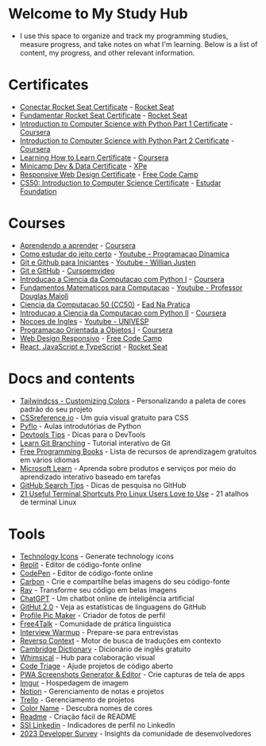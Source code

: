 # Welcome to My Study Hub

- I use this space to organize and track my programming studies, measure progress, and take notes on what I'm learning. Below is a list of content, my progress, and other relevant information.

# Certificates

- [Conectar Rocket Seat Certificate](https://github.com/ValdineiJunior/roteiro-de-estudos/issues/82) - [Rocket Seat](https://app.rocketseat.com.br/)&#x20;
- [Fundamentar Rocket Seat Certificate](https://github.com/ValdineiJunior/roteiro-de-estudos/issues/81) - [Rocket Seat](https://app.rocketseat.com.br/)&#x20;
- [Introduction to Computer Science with Python Part 1 Certificate](https://github.com/ValdineiJunior/roteiro-de-estudos/issues/78) - [Coursera](https://www.coursera.org/)
- [Introduction to Computer Science with Python Part 2 Certificate](https://github.com/ValdineiJunior/roteiro-de-estudos/issues/126) - [Coursera](https://www.coursera.org/)
- [Learning How to Learn Certificate](https://github.com/ValdineiJunior/roteiro-de-estudos/issues/51) - [Coursera](https://www.coursera.org/)
- [Minicamp Dev & Data Certificate](https://github.com/ValdineiJunior/roteiro-de-estudos/issues/79) - [XPe](https://www.xpeducacao.com.br/)
- [Responsive Web Design Certificate](https://github.com/ValdineiJunior/roteiro-de-estudos/issues/111) - [Free Code Camp](https://www.freecodecamp.org/learn/)
- [CS50: Introduction to Computer Science Certificate](https://github.com/ValdineiJunior/roteiro-de-estudos/issues/120) - [Estudar Foundation](https://perfil.napratica.org.br/e)&#x20;

# Courses

- [Aprendendo a aprender](https://github.com/ValdineiJunior/roteiro-de-estudos/issues/8) - [Coursera](https://www.coursera.org/learn/aprender)
- [Como estudar do jeito certo](https://github.com/ValdineiJunior/roteiro-de-estudos/issues/9) - [Youtube - Programacao Dinamica](https://www.youtube.com/playlist?list=PL5TJqBvpXQv7Q2lT7L7BrTrh6tgZY872s)
- [Git e Github para Iniciantes](https://github.com/ValdineiJunior/roteiro-de-estudos/issues/10) - [Youtube - Willian Justen](https://www.youtube.com/playlist?list=PLlAbYrWSYTiPA2iEiQ2PF_A9j__C4hi0A)
- [Git e GitHub](https://github.com/ValdineiJunior/roteiro-de-estudos/issues/23) - [Cursoemvideo](https://www.cursoemvideo.com/curso/curso-de-git-e-github/)
- [Introducao a Ciencia da Computacao com Python I](https://github.com/ValdineiJunior/roteiro-de-estudos/issues/24) - [Coursera](https://www.coursera.org/learn/ciencia-computacao-python-conceitos)
- [Fundamentos Matematicos para Computacao](https://github.com/ValdineiJunior/roteiro-de-estudos/issues/54) - [Youtube - Professor Douglas Maioli](https://www.youtube.com/playlist?list=PLrOyM49ctTx-HWypJVvn_zMO1o7oOAfVx)
- [Ciencia da Computacao 50 (CC50)](https://github.com/ValdineiJunior/roteiro-de-estudos/issues/4) - [Ead Na Pratica](https://ead.napratica.org.br/enrollments/8929084/courses/84414)
- [Introducao a Ciencia da Computacao com Python II](https://github.com/ValdineiJunior/roteiro-de-estudos/issues/36) - [Coursera](https://www.coursera.org/learn/ciencia-computacao-python-conceitos-2)
- [Nocoes de Ingles](https://github.com/ValdineiJunior/roteiro-de-estudos/issues/35) - [Youtube - UNIVESP](https://www.youtube.com/playlist?list=PLxI8Can9yAHeYb4-3dXwiY2Z9VdqhnqpM)
- [Programacao Orientada a Objetos I](https://github.com/ValdineiJunior/roteiro-de-estudos/issues/37) - [Coursera](https://www.coursera.org/learn/lab-poo-parte-1)
- [Web Design Responsivo](https://github.com/ValdineiJunior/roteiro-de-estudos/issues/2) - [Free Code Camp](https://www.freecodecamp.org/learn)
- [React, JavaScript e TypeScript](https://github.com/ValdineiJunior/roteiro-de-estudos/issues/97) - [Rocket Seat](https://app.rocketseat.com.br/)

# Docs and contents

- [Tailwindcss - Customizing Colors](https://tailwindcss.com/docs/customizing-colors) - Personalizando a paleta de cores padrão do seu projeto
- [CSSreference.io](https://cssreference.io/) - Um guia visual gratuito para CSS
- [Pyflo](https://pyflo.net/intro/) - Aulas introdutórias de Python
- [Devtools Tips](https://devtoolstips.org/) - Dicas para o DevTools
- [Learn Git Branching](https://learngitbranching.js.org/?locale=pt_BR) - Tutorial interativo de Git
- [Free Programming Books](https://ebookfoundation.github.io/free-programming-books-search/) - Lista de recursos de aprendizagem gratuitos em vários idiomas
- [Microsoft Learn](https://learn.microsoft.com/pt-br/) - Aprenda sobre produtos e serviços por meio do aprendizado interativo baseado em tarefas
- [GitHub Search Tips](https://www.freecodecamp.org/news/github-search-tips/?fbclid=IwAR0LbALWrCRhy2WClwoKKfcAyvIyZTHys6zYtEVkERd2pEMDUN0vA5C5PVw) - Dicas de pesquisa no GitHub
- [21 Useful Terminal Shortcuts Pro Linux Users Love to Use](https://itsfoss.com/linux-terminal-shortcuts/) - 21 atalhos de terminal Linux

# Tools

- [Technology Icons](https://marwin1991.github.io/profile-technology-icons/) - Generate technology icons
- [Replit](https://replit.com/~) - Editor de código-fonte online
- [CodePen](https://codepen.io/) - Editor de código-fonte online
- [Carbon](https://carbon.now.sh/) - Crie e compartilhe belas imagens do seu código-fonte
- [Ray](https://ray.so/) - Transforme seu código em belas imagens
- [ChatGPT](https://chat.openai.com/) - Um chatbot online de inteligência artificial
- [GitHut 2.0](https://madnight.github.io/githut/#/pull_requests/2023/2) - Veja as estatísticas de linguagens do GitHub
- [Profile Pic Maker](https://pfpmaker.com/) - Criador de fotos de perfil
- [Free4Talk](https://www.free4talk.com/) - Comunidade de prática linguística
- [Interview Warmup](https://grow.google/certificates/interview-warmup/) - Prepare-se para entrevistas
- [Reverso Context](https://context.reverso.net/traducao/ingles-portugues/nearly) - Motor de busca de traduções em contexto
- [Cambridge Dictionary](https://dictionary.cambridge.org/pt/) - Dicionário de inglês gratuito
- [Whimsical](https://whimsical.com/) - Hub para colaboração visual
- [Code Triage](https://www.codetriage.com/) - Ajude projetos de código aberto
- [PWA Screenshots Generator & Editor](https://progressier.com/pwa-screenshots-generator) - Crie capturas de tela de apps
- [Imgur](https://imgur.com/) - Hospedagem de imagem
- [Notion](https://www.notion.so/) - Gerenciamento de notas e projetos
- [Trello](https://trello.com/home) - Gerenciamento de projetos
- [Color Name](https://www.color-name.com/) - Descubra nomes de cores
- [Readme](https://readme.so/pt) - Criação fácil de README
- [SSI Linkedin](https://www.linkedin.com/sales/ssi) - Indicadores de perfil no LinkedIn
- [2023 Developer Survey](https://survey.stackoverflow.co/2023/) - Insights da comunidade de desenvolvedores



